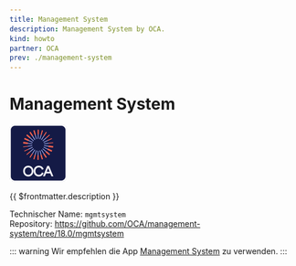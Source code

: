 ```yaml
---
title: Management System
description: Management System by OCA.
kind: howto
partner: OCA
prev: ./management-system
---
```


# Management System

![icon_oca_app](attachments/icon_oca_app.png)

{{ $frontmatter.description }}

Technischer Name: `mgmtsystem`\
Repository: <https://github.com/OCA/management-system/tree/18.0/mgmtsystem>

::: warning
Wir empfehlen die App [Management System](Management%20System.md) zu verwenden.
:::
